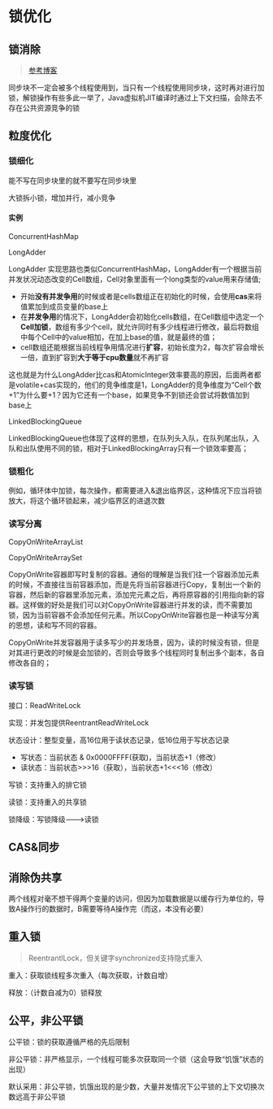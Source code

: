# 锁优化

## 锁消除

> [参考博客](https://yq.aliyun.com/articles/666316)

同步块不一定会被多个线程使用到，当只有一个线程使用同步块，这时再对进行加锁，解锁操作有些多此一举了，Java虚拟机JIT编译时通过上下文扫描，会除去不存在公共资源竞争的锁

## 粒度优化

### 锁细化

能不写在同步块里的就不要写在同步块里

大锁拆小锁，增加并行，减小竞争

#### 实例

ConcurrentHashMap

LongAdder

LongAdder 实现思路也类似ConcurrentHashMap，LongAdder有一个根据当前并发状况动态改变的Cell数组，Cell对象里面有一个long类型的value用来存储值;

- 开始**没有并发争用**的时候或者是cells数组正在初始化的时候，会使用**cas**来将值累加到成员变量的base上
- 在**并发争用**的情况下，LongAdder会初始化cells数组，在Cell数组中选定一个**Cell加锁**，数组有多少个cell，就允许同时有多少线程进行修改，最后将数组中每个Cell中的value相加，在加上base的值，就是最终的值；
- cell数组还能根据当前线程争用情况进行**扩容**，初始长度为2，每次扩容会增长一倍，直到扩容到**大于等于cpu数量**就不再扩容

这也就是为什么LongAdder比cas和AtomicInteger效率要高的原因，后面两者都是volatile+cas实现的，他们的竞争维度是1，LongAdder的竞争维度为“Cell个数+1”为什么要+1？因为它还有一个base，如果竞争不到锁还会尝试将数值加到base上

LinkedBlockingQueue

LinkedBlockingQueue也体现了这样的思想，在队列头入队，在队列尾出队，入队和出队使用不同的锁，相对于LinkedBlockingArray只有一个锁效率要高；

### 锁粗化

例如，循环体中加锁，每次操作，都需要进入&退出临界区，这种情况下应当将锁放大，将这个循环锁起来，减少临界区的进退次数

### 读写分离

CopyOnWriteArrayList

CopyOnWriteArraySet

CopyOnWrite容器即写时复制的容器。通俗的理解是当我们往一个容器添加元素的时候，不直接往当前容器添加，而是先将当前容器进行Copy，复制出一个新的容器，然后新的容器里添加元素，添加完元素之后，再将原容器的引用指向新的容器。这样做的好处是我们可以对CopyOnWrite容器进行并发的读，而不需要加锁，因为当前容器不会添加任何元素。所以CopyOnWrite容器也是一种读写分离的思想，读和写不同的容器。

CopyOnWrite并发容器用于读多写少的并发场景，因为，读的时候没有锁，但是对其进行更改的时候是会加锁的，否则会导致多个线程同时复制出多个副本，各自修改各自的；

### 读写锁

接口：ReadWriteLock

实现：并发包提供ReentrantReadWriteLock

状态设计：整型变量，高16位用于读状态记录，低16位用于写状态记录

- 写状态：当前状态 & 0x0000FFFF(获取)，当前状态+1（修改）
- 读状态：当前状态>>>16（获取），当前状态+1<<<16（修改）

写锁：支持重入的排它锁

读锁：支持重入的共享锁

锁降级：写锁降级--->读锁

## CAS&同步

## 消除伪共享

两个线程对毫不想干得两个变量的访问，但因为加载数据是以缓存行为单位的，导致A操作行的数据时，B需要等待A操作完（而这，本没有必要）

## 重入锁

> ReentrantlLock，但关键字synchronized支持隐式重入

重入：获取锁线程多次重入（每次获取，计数自增）

释放：（计数自减为0）锁释放

## 公平，非公平锁

公平锁：锁的获取遵循严格的先后限制

非公平锁：非严格显示，一个线程可能多次获取同一个锁（这会导致“饥饿”状态的出现）

默认采用：非公平锁，饥饿出现的是少数，大量并发情况下公平锁的上下文切换次数远高于非公平锁

